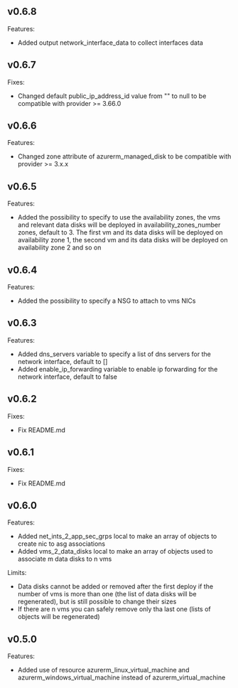 ## v0.6.8

Features:

 - Added output network_interface_data to collect interfaces data

## v0.6.7

Fixes:

 - Changed default public_ip_address_id value from "" to null to be compatible with provider >= 3.66.0

## v0.6.6

Features:

 - Changed zone attribute of azurerm_managed_disk to be compatible with provider >= 3.x.x

## v0.6.5

Features:

 - Added the possibility to specify to use the availability zones, the vms and relevant data disks will be deployed in availability_zones_number zones, default to 3. The first vm and its data disks will be deployed on availability zone 1, the second vm and its data disks will be deployed on availability zone 2 and so on

## v0.6.4

Features:

 - Added the possibility to specify a NSG to attach to vms NICs

## v0.6.3

Features:

 - Added dns_servers variable to specify a list of dns servers for the network interface, default to []
 - Added enable_ip_forwarding variable to enable ip forwarding for the network interface, default to false

## v0.6.2

Fixes:

 - Fix README.md

## v0.6.1

Fixes:

 - Fix README.md

## v0.6.0

Features:

- Added net_ints_2_app_sec_grps local to make an array of objects to create nic to asg associations
- Added vms_2_data_disks local to make an array of objects used to associate m data disks to n vms

Limits:

- Data disks cannot be added or removed after the first deploy if the number of vms is more than one (the list of data disks will be regenerated), but is still possible to change their sizes
- If there are n vms you can safely remove only tha last one (lists of objects will be regenerated)

## v0.5.0

Features:

- Added use of resource azurerm_linux_virtual_machine and azurerm_windows_virtual_machine instead of azurerm_virtual_machine
